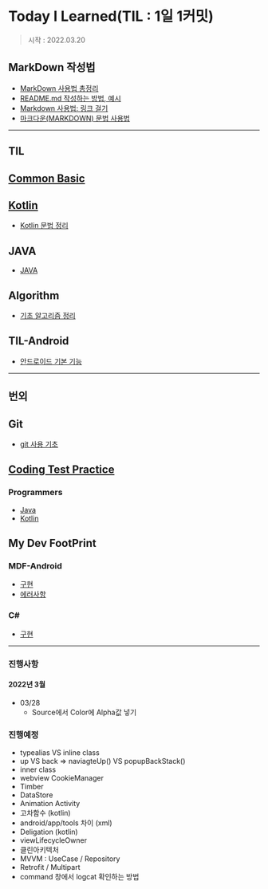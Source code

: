 # Today I Learned(TIL : 1일 1커밋)

> 시작 : 2022.03.20

## MarkDown 작성법
+ [MarkDown 사용법 총정리](https://heropy.blog/2017/09/30/markdown/)
+ [README.md 작성하는 방법, 예시](https://m.blog.naver.com/jooeun0502/221956294941)
+ [Markdown 사용법: 링크 걸기](https://velog.io/@dblee/%EA%B9%83%ED%97%88%EB%B8%8CMarkdown-%EC%82%AC%EC%9A%A9%EB%B2%95-%EB%A7%81%ED%81%AC-%EA%B1%B8%EA%B8%B0)
+ [마크다운(MARKDOWN) 문법 사용법](https://eungbean.github.io/2018/06/11/How-to-use-markdown/)

- - -

## **TIL**

## [Common Basic](./til/common-basic/common-basic.md)

## [Kotlin](./til/kotlin/kotlin-idx.md)
+ [Kotlin 문법 정리](./til/kotlin/kotlin-basic.md)

## JAVA
+ [JAVA](./til/java/java.md)

## Algorithm
+ [기초 알고리즘 정리](./til/algorithm/algorithm.md)

## TIL-Android
+ [안드로이드 기본 기능](./til/til-android/til-android-basic.md)

- - -

## **번외**

## Git
+ [git 사용 기초](./extra/git/git.md)

## [Coding Test Practice](./extra/coding-test-practice/coding-test-practice.md)

### Programmers
+ [Java](./extra/coding-test-practice/programmers/java/programmers-java-idx.md)
+ [Kotlin](./extra/coding-test-practice/programmers/kotlin/programmers-kotlin-idx.md)

## My Dev FootPrint

### MDF-Android
+ [구현](./extra/my-dev-footprint/mdf-android/sample-source/idx.md)
+ [에러사항](./extra/my-dev-footprint/mdf-android/error/android-error.md)

### C#
+ [구현](./extra/my-dev-footprint/c%23/book-management-program.md)

- - -

### 진행사항

#### 2022년 3월
* 03/28
    * Source에서 Color에 Alpha값 넣기


### 진행예정
* typealias VS inline class
* up VS back => naviagteUp() VS popupBackStack()
* inner class
* webview CookieManager
* Timber
* DataStore
* Animation Activity
* 고차함수 (kotlin)
* android/app/tools 차이 (xml)
* Deligation (kotlin)
* viewLifecycleOwner
* 클린아키텍처
* MVVM : UseCase / Repository
* Retrofit / Multipart
* command 창에서 logcat 확인하는 방법